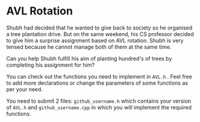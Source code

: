# AVL Rotation
Shubh had decided that he wanted to give back to society so he organised a tree plantation drive. But on the same weekend, his CS professor decided to give him a surprise assignment based on AVL rotation. Shubh is very tensed because he cannot manage both of them at the same time.

Can you help Shubh fulfill his aim of planting hundred's of trees by completing his assignment for him?

You can check out the functions you need to implement in ```AVL.h``` . Feel free to add more declarations or change the parameters of some functions as per your need. 

You need to submit 2 files: ```github_username.h``` which contains your version of ```AVL.h``` and ```github_username.cpp``` in which you will implement the required functions. 